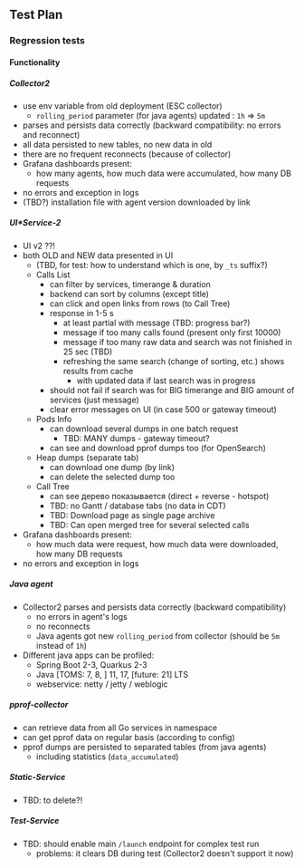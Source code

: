 
## Test Plan

### Regression tests

#### Functionality

##### Collector2

* use env variable from old deployment (ESC collector)
  * `rolling_period` parameter (for java agents) updated : `1h` => `5m`
* parses and persists data correctly (backward compatibility: no errors and reconnect)
* all data persisted to new tables, no new data in old
* there are no frequent reconnects (because of collector)
* Grafana dashboards present:
  * how many agents, how much data were accumulated, how many DB requests
* no errors and exception in logs
* (TBD?) installation file with agent version downloaded by link

##### UI*Service-2

* UI v2 ??!
* both OLD and NEW data presented in UI
  * (TBD, for test: how to understand which is one, by `_ts` suffix?)
  * Calls List
    * can filter by services, timerange & duration
    * backend can sort by columns (except title)
    * can click and open links from rows (to Call Tree)
    * response in 1-5 s
      * at least partial with message (TBD: progress bar?)
      * message if too many calls found (present only first 10000)
      * message if too many raw data and search was not finished in 25 sec (TBD)
      * refreshing the same search (change of sorting, etc.) shows results from cache
        * with updated data if last search was in progress
    * should not fail if search was for BIG timerange and BIG amount of services (just message)
    * clear error messages on UI (in case 500 or gateway timeout)
  * Pods Info
    * can download several dumps in one batch request
      * TBD: MANY dumps - gateway timeout?
    * can see and download pprof dumps too (for OpenSearch)
  * Heap dumps (separate tab)
    * can download one dump (by link)
    * can delete the selected dump too
  * Call Tree
    * can see дерево показывается (direct + reverse - hotspot)
    * TBD: no Gantt / database tabs (no data in CDT)
    * TBD: Download page as single page archive
    * TBD: Can open merged tree for several selected calls
* Grafana dashboards present:
  * how much data were request, how much data were downloaded, how many DB requests
* no errors and exception in logs

##### Java agent

* Collector2 parses and persists data correctly (backward compatibility)
  * no errors in agent's logs
  * no reconnects
  * Java agents got new `rolling_period` from collector (should be `5m` instead of `1h`)
* Different java apps can be profiled:
  * Spring Boot 2-3, Quarkus 2-3
  * Java [TOMS: 7, 8, ] 11, 17, [future: 21] LTS
  * webservice: netty / jetty / weblogic

##### pprof-collector

* can retrieve data from all Go services in namespace
* can get pprof data on regular basis (according to config)
* pprof dumps are persisted to separated tables (from java agents)
  * including statistics (`data_accumulated`)

##### Static-Service

* TBD: to delete?!

##### Test-Service

* TBD: should enable main `/launch` endpoint for complex test run
  * problems: it clears DB during test (Collector2 doesn't support it now)
